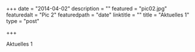 +++
date = "2014-04-02"
description = ""
featured = "pic02.jpg"
featuredalt = "Pic 2"
featuredpath = "date"
linktitle = ""
title = "Aktuelles 1"
type = "post"

+++

Aktuelles 1
